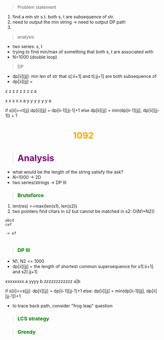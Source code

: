 
> Problem statement
1. find a min str s.t. both s, t are subsequence of str.
2. need to output the min string -> need to output DP path
3. 

> analysis
* two series: s, t
* trying to find min/max of something that both s, t are associated with
* N=1000 (double loop)

> DP
* dp[ii][jj]: min len of str that s[:ii+1] and t[:jj+1] are both subsequence of
* dp[ii][jj] = 

z z z z z z z z a

x x x x x a
y y y y y y a


if s[ii]==t[jj]
    dp[ii][jj] = dp[ii-1][jj-1]+1
else
    dp[ii][jj] = min(dp[ii-1][jj], dp[ii][jj-1]) + 1
 

# <center><b><span style="color:orange">1092</span></b></center>

> # <b><span style="color:purple">Analysis</span></b>
* what would be the length of the string satisfy the ask?
* N=1000 -> 2D
* two series/strings -> DP III


> ### <span style='color:green'>Bruteforce<span>
1. len(res) >=max(len(s1), len(s2))
2. two pointers find chars in s2 but cannot be matched in s2: O(N1+N2))

```
abcd
cef

-> ef


```

> ### <span style='color:green'>DP III<span>
* N1, N2 <= 1000
* dp[ii][jj] = the length of shortest common supersequence for s1[:ii+1] and s2[:jj+1]

xxxxxxxx a
yyyy b
zzzzzzzzzzzz a|b 

if s[ii]==s[jj]:
  dp[ii][jj] = dp[ii-1][jj-1]+1
else:
  dp[ii][jj] = min(dp[ii-1][jj], dp[ii][jj-1])+1

* to trace back path, consider "frog leap" question

> ### <span style='color:green'>LCS strategy<span>

> ### <span style='color:green'>Greedy<span>

